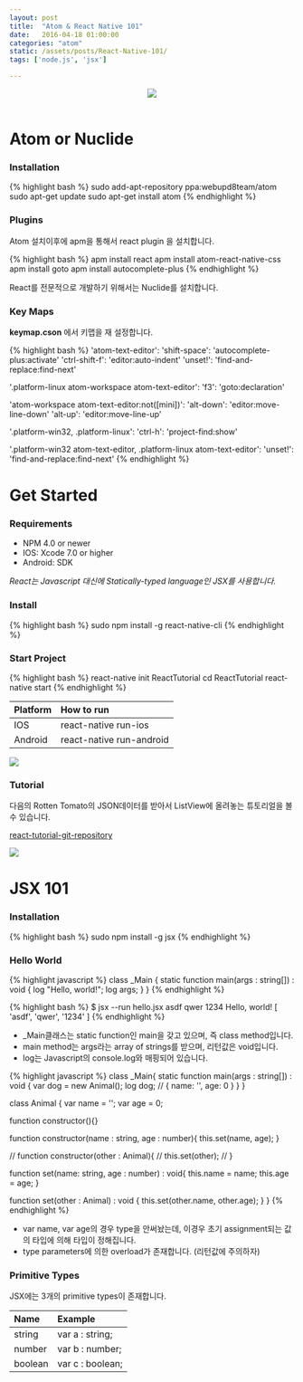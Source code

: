 ```yaml
---
layout: post
title:  "Atom & React Native 101"
date:   2016-04-18 01:00:00
categories: "atom"
static: /assets/posts/React-Native-101/
tags: ['node.js', 'jsx']

---
```


<header>
<img src="{{ page.static }}react-native-logo.jpg" class="img-responsive img-rounded">
</header>

# Atom or Nuclide

### Installation

{% highlight bash %}
sudo add-apt-repository ppa:webupd8team/atom
sudo apt-get update
sudo apt-get install atom
{% endhighlight %}

### Plugins

Atom 설치이후에 apm을 통해서 react plugin 을 설치합니다.

{% highlight bash %}
apm install react
apm install atom-react-native-css
apm install goto
apm install autocomplete-plus
{% endhighlight %}

React를 전문적으로 개발하기 위해서는 Nuclide를 설치합니다.<br>

### Key Maps

**keymap.cson** 에서 키맵을 재 설정합니다.

{% highlight bash %}
'atom-text-editor':
  'shift-space': 'autocomplete-plus:activate'
  'ctrl-shift-f': 'editor:auto-indent'
  'unset!': 'find-and-replace:find-next'

'.platform-linux atom-workspace atom-text-editor':
  'f3': 'goto:declaration'

'atom-workspace atom-text-editor:not([mini])':
  'alt-down': 'editor:move-line-down'
  'alt-up': 'editor:move-line-up'

'.platform-win32, .platform-linux':
  'ctrl-h': 'project-find:show'

'.platform-win32 atom-text-editor, .platform-linux atom-text-editor':
  'unset!': 'find-and-replace:find-next'
{% endhighlight %}



# Get Started

### Requirements

* NPM 4.0 or newer
* IOS: Xcode 7.0 or higher
* Android: SDK

*React는 Javascript 대신에 Statically-typed language인 JSX를 사용합니다.*

### Install

{% highlight bash %}
sudo npm install -g react-native-cli
{% endhighlight %}

### Start Project

{% highlight bash %}
react-native init ReactTutorial
cd ReactTutorial
react-native start
{% endhighlight %}

| Platform | How to run |
|:---------|:-----------|
| IOS | react-native run-ios | |
| Android | react-native run-android | 핸드폰 흔들고 -> Dev Settings ->  Host, Port를 변경 <br>(이때 http://는 붙이지 않습니다.)|

<img src="{{ page.static }}first_capture.png" class="img-responsive img-rounded">


### Tutorial 

다음의 Rotten Tomato의 JSON데이터를 받아서 ListView에 올려놓는 튜토리얼을 볼 수 있습니다.

[react-tutorial-git-repository][react-tutorial-git-repository]

<img src="{{ page.static }}capture2.png" class="img-responsive img-rounded">


[react-tutorial-git-repository]: https://github.com/AndersonJo/react-tutorial


# JSX 101

### Installation

{% highlight bash %}
sudo npm install -g jsx
{% endhighlight %}


### Hello World

{% highlight javascript %}
class _Main {
    static function main(args : string[]) : void {
        log "Hello, world!";
        log args;
    }
}
{% endhighlight %}

{% highlight bash %}
$ jsx --run hello.jsx  asdf qwer 1234
Hello, world!
[ 'asdf', 'qwer', '1234' ]
{% endhighlight %}

* _Main클래스는 static function인 main을 갖고 있으며, 즉 class method입니다.
* main method는 args라는 array of strings를 받으며, 리턴값은 void입니다.
* log는 Javascript의 console.log와 매핑되어 있습니다.


{% highlight javascript %}
class _Main{
  static function main(args : string[]) : void {
    var dog = new Animal();
    log dog; // { name: '', age: 0 }
  }
}

class Animal {
  var name = '';
  var age = 0;

  function constructor(){}
  
  function constructor(name : string, age : number){
    this.set(name, age);
  }

  // function constructor(other : Animal){
  //   this.set(other);
  // }

  function set(name: string, age : number) : void{
    this.name = name;
    this.age = age;
  }

  function set(other : Animal) : void {
    this.set(other.name, other.age);
  }
}
{% endhighlight %}

* var name, var age의 경우 type을 안써놨는데, 이경우 초기 assignment되는 값의 타입에 의해 타입이 정해집니다.
* type parameters에 의한 overload가 존재합니다. (리턴값에 주의하자)

### Primitive Types

JSX에는 3개의 primitive types이 존재합니다.

| Name | Example | 
|:-----|:--------| 
| string | var a : string; |
| number | var b : number; |
| boolean | var c : boolean; |
